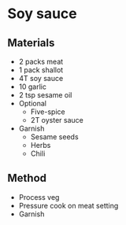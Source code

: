 # Soy sauce
## Materials
* 2 packs meat
* 1 pack shallot
* 4T soy sauce
* 10 garlic
* 2 tsp sesame oil
* Optional
    * Five-spice
    * 2T oyster sauce
* Garnish
    * Sesame seeds
    * Herbs
    * Chili

## Method
* Process veg
* Pressure cook on meat setting
* Garnish
